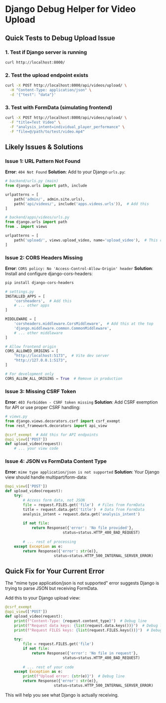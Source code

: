 # Django Debug Helper for Video Upload

## Quick Tests to Debug Upload Issue

### 1. Test if Django server is running
```bash
curl http://localhost:8000/
```

### 2. Test the upload endpoint exists
```bash
curl -X POST http://localhost:8000/api/videos/upload/ \
  -H "Content-Type: application/json" \
  -d '{"test": "data"}'
```

### 3. Test with FormData (simulating frontend)
```bash
curl -X POST http://localhost:8000/api/videos/upload/ \
  -F "title=Test Video" \
  -F "analysis_intent=individual_player_performance" \
  -F "file=@/path/to/test/video.mp4"
```

## Likely Issues & Solutions

### Issue 1: URL Pattern Not Found
**Error**: `404 Not Found`
**Solution**: Add to your Django `urls.py`:

```python
# backend/urls.py (main)
from django.urls import path, include

urlpatterns = [
    path('admin/', admin.site.urls),
    path('api/videos/', include('apps.videos.urls')),  # Add this
]

# backend/apps/videos/urls.py
from django.urls import path
from . import views

urlpatterns = [
    path('upload/', views.upload_video, name='upload_video'),  # This creates /api/videos/upload/
]
```

### Issue 2: CORS Headers Missing
**Error**: `CORS policy: No 'Access-Control-Allow-Origin' header`
**Solution**: Install and configure django-cors-headers:

```bash
pip install django-cors-headers
```

```python
# settings.py
INSTALLED_APPS = [
    'corsheaders',  # Add this
    # ... other apps
]

MIDDLEWARE = [
    'corsheaders.middleware.CorsMiddleware',  # Add this at the top
    'django.middleware.common.CommonMiddleware',
    # ... other middleware
]

# Allow frontend origin
CORS_ALLOWED_ORIGINS = [
    "http://localhost:5173",  # Vite dev server
    "http://127.0.0.1:5173",
]

# For development only
CORS_ALLOW_ALL_ORIGINS = True  # Remove in production
```

### Issue 3: Missing CSRF Token
**Error**: `403 Forbidden - CSRF token missing`
**Solution**: Add CSRF exemption for API or use proper CSRF handling:

```python
# views.py
from django.views.decorators.csrf import csrf_exempt
from rest_framework.decorators import api_view

@csrf_exempt  # Add this for API endpoints
@api_view(['POST'])
def upload_video(request):
    # ... your view code
```

### Issue 4: JSON vs FormData Content Type
**Error**: `mime type application/json is not supported`
**Solution**: Your Django view should handle multipart/form-data:

```python
@api_view(['POST'])
def upload_video(request):
    try:
        # Access form data, not JSON
        file = request.FILES.get('file')  # Files from FormData
        title = request.data.get('title')  # Data from FormData
        analysis_intent = request.data.get('analysis_intent')
        
        if not file:
            return Response({'error': 'No file provided'}, 
                          status=status.HTTP_400_BAD_REQUEST)
                          
        # ... rest of processing
    except Exception as e:
        return Response({'error': str(e)}, 
                      status=status.HTTP_500_INTERNAL_SERVER_ERROR)
```

## Quick Fix for Your Current Error

The "mime type application/json is not supported" error suggests Django is trying to parse JSON but receiving FormData. 

Add this to your Django upload view:

```python
@csrf_exempt
@api_view(['POST'])
def upload_video(request):
    print(f"Content-Type: {request.content_type}")  # Debug line
    print(f"Request data keys: {list(request.data.keys())}")  # Debug line
    print(f"Request FILES keys: {list(request.FILES.keys())}")  # Debug line
    
    try:
        file = request.FILES.get('file')
        if not file:
            return Response({'error': 'No file in request'}, 
                          status=status.HTTP_400_BAD_REQUEST)
            
        # ... rest of your code
    except Exception as e:
        print(f"Upload error: {str(e)}")  # Debug line
        return Response({'error': str(e)}, 
                      status=status.HTTP_500_INTERNAL_SERVER_ERROR)
```

This will help you see what Django is actually receiving.